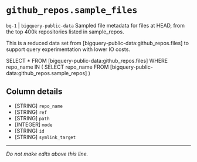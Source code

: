 # `github_repos.sample_files`
`bq-1` | `bigquery-public-data`
Sampled file metadata for files at HEAD, from the top 400k repositories listed in sample_repos.

This is a reduced data set from [bigquery-public-data:github_repos.files] to support query experimentation with lower IO costs.

SELECT * 
FROM [bigquery-public-data:github_repos.files]
WHERE repo_name IN (
    SELECT repo_name
    FROM [bigquery-public-data:github_repos.sample_repos]
    )

## Column details
* [STRING]    `repo_name`
* [STRING]    `ref`
* [STRING]    `path`
* [INTEGER]   `mode`
* [STRING]    `id`
* [STRING]    `symlink_target`

-------------------------------------------------------------------------------
*Do not make edits above this line.*
